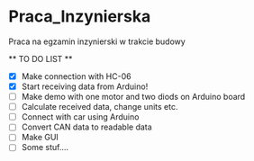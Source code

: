 # Praca_Inzynierska
Praca na egzamin inzynierski w trakcie budowy

** TO DO LIST **

- [X] Make connection with HC-06
- [X] Start receiving data from Arduino!
- [ ] Make demo with one motor and two diods on Arduino board
- [ ] Calculate received data, change units etc.
- [ ] Connect with car using Arduino 
- [ ] Convert CAN data to readable data
- [ ] Make GUI
- [ ] Some stuf....

